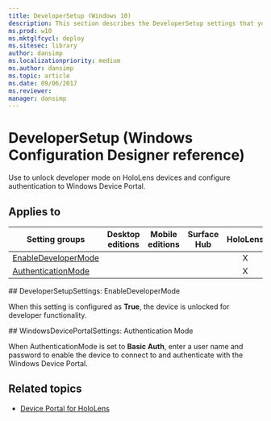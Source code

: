 ```yaml
---
title: DeveloperSetup (Windows 10)
description: This section describes the DeveloperSetup settings that you can configure in provisioning packages for Windows 10 using Windows Configuration Designer.
ms.prod: w10
ms.mktglfcycl: deploy
ms.sitesec: library
author: dansimp
ms.localizationpriority: medium
ms.author: dansimp
ms.topic: article
ms.date: 09/06/2017
ms.reviewer: 
manager: dansimp
---
```


# DeveloperSetup (Windows Configuration Designer reference)

Use to unlock developer mode on HoloLens devices and configure authentication to Windows Device Portal.

## Applies to

| Setting groups  | Desktop editions | Mobile editions | Surface Hub | HoloLens | IoT Core |
| --- | :---: | :---: | :---: | :---: | :---: |
| [EnableDeveloperMode](#enabledevelopermode) |   |  |  | X |  |
| [AuthenticationMode](#authenticationmode) |   |  |  | X |  |


<span id="enabledevelopermode" />
## DeveloperSetupSettings: EnableDeveloperMode

When this setting is configured as **True**, the device is unlocked for developer functionality.

<span id="authenticationmode" />
## WindowsDevicePortalSettings: Authentication Mode

When AuthenticationMode is set to **Basic Auth**, enter a user name and password to enable the device to connect to and authenticate with the Windows Device Portal.

## Related topics

- [Device Portal for HoloLens](https://docs.microsoft.com/windows/uwp/debug-test-perf/device-portal-hololens)
